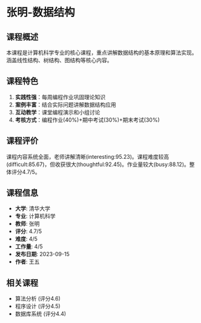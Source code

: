 # 张明-数据结构

## 课程概述
本课程是计算机科学专业的核心课程，重点讲解数据结构的基本原理和算法实现。涵盖线性结构、树结构、图结构等核心内容。

## 课程特色
1. **实践性强**：每周编程作业巩固理论知识
2. **案例丰富**：结合实际问题讲解数据结构应用
3. **互动教学**：课堂编程演示和小组讨论
4. **考核方式**：编程作业(40%)+期中考试(30%)+期末考试(30%)

## 课程评价
课程内容系统全面，老师讲解清晰(interesting:95.23)。课程难度较高(difficult:85.67)，但收获很大(thoughtful:92.45)。作业量较大(busy:88.12)。整体评分4.7/5。

## 课程信息
- **大学**: 清华大学
- **专业**: 计算机科学
- **教师**: 张明
- **评分**: 4.7/5
- **难度**: 4/5
- **工作量**: 4/5
- **发布日期**: 2023-09-15
- **作者**: 王五

## 相关课程
- 算法分析 (评分4.6)
- 程序设计 (评分4.5)
- 数据库系统 (评分4.4)